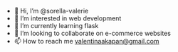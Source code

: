 - 👋 Hi, I’m @sorella-valerie
- 👀 I’m interested in web development
- 🌱 I’m currently learning flask
- 💞️ I’m looking to collaborate on e-commerce websites
- 📫 How to reach me valentinaakapan@gmail.com

<!---
sorella-valerie/sorella-valerie is a ✨ special ✨ repository because its `README.md` (this file) appears on your GitHub profile.
You can click the Preview link to take a look at your changes.
--->
